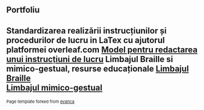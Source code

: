 Portfoliu
---
Standardizarea realizării instrucțiunilor și procedurilor de lucru in LaTex cu ajutorul platformei overleaf.com
[Model pentru redactarea unui instrucțiuni de lucru](/p_1_latex_model.md)
Limbajul Braille si mimico-gestual, resurse educaționale
[Limbajul Braille](/nonverbal_1.md) <br>
[Limbajul mimico-gestual](/nonverbal_2.md)
---
<p style="font-size:11px">Page template forked from <a href="https://github.com/evanca/quick-portfolio">evanca</a></p>
<!-- Remove above link if you don't want to attibute -->

